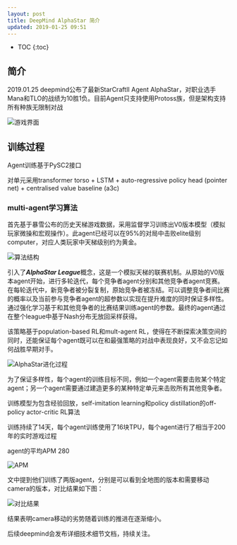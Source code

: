 ```yaml
---
layout: post
title: DeepMind AlphaStar 简介
updated: 2019-01-25 09:51
---
```


<head>
	<script src="https://cdn.mathjax.org/mathjax/latest/MathJax.js?config=TeX-AMS-MML_HTMLorMML" type="text/javascript"></script>
	<script type="text/x-mathjax-config">
		MathJax.Hub.Config(
		{
			tex2jax: {
			skipTags: ['script', 'noscript', 'style', 'textarea', 'pre'],
			inlineMath: [['$','$']]
		}
	}
	);
</script>
</head>

* TOC
{:toc}

## 简介

2019.01.25 deepmind公布了最新StarCraftII Agent AlphaStar，对职业选手Mana和TLO的战绩为10胜1负。目前Agent只支持使用Protoss族，但是架构支持所有种族无限制对战

![游戏界面](https://storage.googleapis.com/deepmind-live-cms/documents/sc2-agent-vis%2520%25281%2529.gif)

## 训练过程

Agent训练基于PySC2接口

对单元采用transformer torso + LSTM + auto-regressive policy head (pointer net) + centralised value baseline (a3c)

### multi-agent学习算法

首先基于暴雪公布的历史天梯游戏数据，采用监督学习训练出V0版本模型（模拟玩家微操和宏观操作）。此agent已经可以在95%的对局中击败elite级别computer，对应人类玩家中天梯级别约为黄金。

![算法结构](https://storage.googleapis.com/deepmind-live-cms/images/SCII-BlogPost-Fig03.width-1500.png)

引入了***AlphaStar League***概念，这是一个模拟天梯的联赛机制。从原始的V0版本agent开始，进行多轮迭代，每个竞争者agent分别和其他竞争者agent竞赛。在每轮迭代中，新竞争者被分裂复制，原始竞争者被冻结。可以调整竞争者间比赛的概率以及当前参与竞争者agent的超参数以实现在提升难度的同时保证多样性。通过强化学习基于和其他竞争者的比赛结果训练agent的参数。最终的agent通过在整个league中基于Nash分布无放回采样获得。

该策略基于population-based RL和mult-agent RL，使得在不断探索决策空间的同时，还能保证每个agent既可以在和最强策略的对战中表现良好，又不会忘记如何战胜早期对手。

![AlphaStar进化过程](https://storage.googleapis.com/deepmind-live-cms/images/SCII-BlogPost-Fig04.width-1500.png)

为了保证多样性，每个agent的训练目标不同，例如一个agent需要击败某个特定agent；另一个agent需要通过建造更多的某种特定单元来击败所有其他竞争者。

训练模型为包含经验回放，self-imitation learning和policy distillation的off-policy actor-critic RL算法

训练持续了14天，每个agent训练使用了16块TPU，每个agent进行了相当于200年的实时游戏过程

agent的平均APM 280

![APM](https://storage.googleapis.com/deepmind-live-cms/images/SCII-BlogPost-Fig09.width-1500.png)

文中提到他们训练了两版agent，分别是可以看到全地图的版本和需要移动camera的版本，对比结果如下图：

![对比结果](https://storage.googleapis.com/deepmind-live-cms/images/SCII-BlogPost-Fig10_02.width-1500.png)

结果表明camera移动的劣势随着训练的推进在逐渐缩小。

后续deepmind会发布详细技术细节文档，持续关注。
